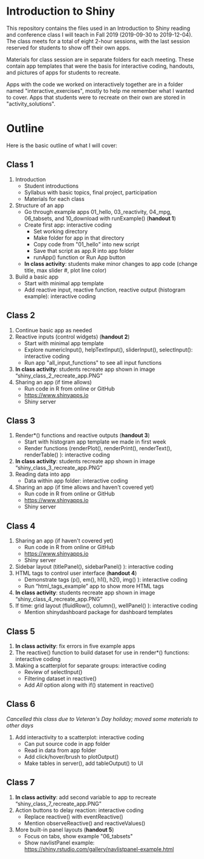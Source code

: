 # Introduction to Shiny

This repository contains the files used in an Introduction to Shiny reading and conference class I will teach in Fall 2019 (2019-09-30 to 2019-12-04).  The class meets for a total of eight 2-hour sessions, with the last session reserved for students to show off their own apps.

Materials for class session are in separate folders for each meeting.  These contain app templates that were the basis for interactive coding, handouts, and pictures of apps for students to recreate.

Apps with the code we worked on interactively together are in a folder named "interactive_exercises", mostly to help me remember what I wanted to cover.  Apps that students were to recreate on their own are stored in "activity_solutions".

# Outline

Here is the basic outline of what I will cover:

## Class 1

1. Introduction  
     * Student introductions  
     * Syllabus with basic topics, final project, participation  
     * Materials for each class  
2. Structure of an app  
     * Go through example apps 01_hello, 03_reactivity, 04_mpg, 06_tabsets, and 10_download with runExample() (**handout 1**)  
     * Create first app: interactive coding 
          * Set working directory  
          * Make folder for app in that directory  
          * Copy code from "01_hello" into new script  
          * Save that script as app.R into app folder  
          * runApp() function or Run App button  
     * **In class activity**: students make minor changes to app code (change title, max slider #, plot line color)  
3. Build a basic app  
     * Start with minimal app template  
     * Add reactive input, reactive function, reactive output (histogram example): interactive coding  
     
## Class 2

1. Continue basic app as needed
2. Reactive inputs (control widgets) (**handout 2**)
     * Start with minimal app template  
     * Explore numericInput(), helpTextInput(), sliderInput(), selectInput(): interactive coding  
     * Run app "all_input_functions" to see all input functions  
3. **In class activity**: students recreate app shown in image “shiny_class_2_recreate_app.PNG”
4. Sharing an app (if time allows)
     * Run code in R from online or GitHub  
     * https://www.shinyapps.io  
     * Shiny server

## Class 3

1. Render\*() functions and reactive outputs (**handout 3**)
     * Start with histogram app template we made in first week  
     * Render functions (renderPlot(), renderPrint(), renderText(), renderTable() ): interactive coding  
2. **In class activity**: students recreate app shown in image “shiny_class_3_recreate_app.PNG”
3. Reading data into app  
     * Data within app folder: interactive coding  
4. Sharing an app (if time allows and haven't covered yet)  
     * Run code in R from online or GitHub  
     * https://www.shinyapps.io  
     * Shiny server

## Class 4

1. Sharing an app (if haven't covered yet)
     * Run code in R from online or GitHub  
     * https://www.shinyapps.io  
     * Shiny server  
2. Sidebar layout (titlePanel(), sidebarPanel() ): interactive coding   
3. HTML tags to control user interface (**handout 4**)  
     * Demonstrate tags (p(), em(), h1(), h2(), img() ): interactive coding  
     * Run “html_tags_example” app to show more HTML tags  
4. **In class activity**: students recreate app shown in image “shiny_class_4_recreate_app.PNG”  
5. If time: grid layout (fluidRow(), column(), wellPanel() ): interactive coding   
     * Mention shinydashboard package for dashboard templates

## Class 5

1. **In class activity**: fix errors in five example apps  
2. The reactive() function to build dataset for use in render*() functions: interactive coding  
3. Making a scatterplot for separate groups: interactive coding
     * Review of selectInput()
     * Filtering dataset in reactive()
     * Add *All* option along with if() statement in reactive()

## Class 6

*Cancelled this class due to Veteran's Day holiday; moved some materials to other days*
1. Add interactivity to a scatterplot: interactive coding
     * Can put source code in app folder
     * Read in data from app folder
     * Add click/hover/brush to plotOutput()
     * Make tables in server(), add tableOutput() to UI

## Class 7

1. **In class activity**: add second variable to app to recreate “shiny_class_7_recreate_app.PNG”
2. Action buttons to delay reaction: interactive coding
     * Replace reactive() with eventReactive()
     * Mention observeReactive() and reactiveValues()
4. More built-in panel layouts (**handout 5**)
     * Focus on tabs, show example "06_tabsets"
     * Show navlistPanel example: https://shiny.rstudio.com/gallery/navlistpanel-example.html
